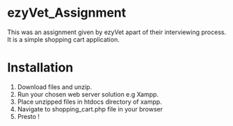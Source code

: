 ﻿# ezyVet_Assignment

This was an assignment given by ezyVet apart of their interviewing process. It is a simple shopping cart application.

# Installation

1. Download files and unzip. 
2. Run your chosen web server solution e.g Xampp. 
3. Place unzipped files in htdocs directory of xampp. 
4. Navigate to shopping_cart.php file in your browser
5. Presto !
